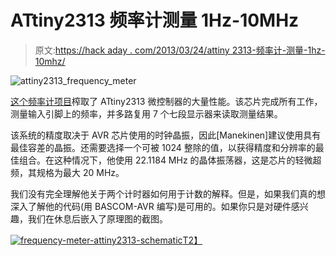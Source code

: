 # ATtiny2313 频率计测量 1Hz-10MHz

> 原文:[https://hack aday . com/2013/03/24/attiny 2313-频率计-测量-1hz-10mhz/](https://hackaday.com/2013/03/24/attiny2313-frequency-meter-measures-1hz-10mhz/)

![attiny2313_frequency_meter](../Images/79f5bdf0e08ba8b0699d16cfea1a4a69.png)

[这个频率计项目](http://mdiy.pl/miernik-czestotliwosci-na-avr-od-1hz-do-10mhz/?lang=en)榨取了 ATtiny2313 微控制器的大量性能。该芯片完成所有工作，测量输入引脚上的频率，并多路复用 7 个七段显示器来读取测量结果。

该系统的精度取决于 AVR 芯片使用的时钟晶振，因此[Manekinen]建议使用具有最佳容差的晶振。还需要选择一个可被 1024 整除的值，以获得精度和分辨率的最佳组合。在这种情况下，他使用 22.1184 MHz 的晶体振荡器，这是芯片的轻微超频，其规格为最大 20 MHz。

我们没有完全理解他关于两个计时器如何用于计数的解释。但是，如果我们真的想深入了解他的代码(用 BASCOM-AVR 编写)是可用的。如果你只是对硬件感兴趣，我们在休息后嵌入了原理图的截图。

[![frequency-meter-attiny2313-schematic](../Images/05019466abaf548d43b8c876d7cf90f8.png)T2】](http://hackaday.com/wp-content/uploads/2013/03/frequency-meter-attiny2313-schematic.png)